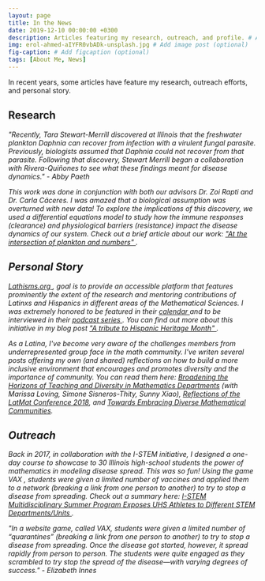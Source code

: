 ```yaml
---
layout: page
title: In the News
date: 2019-12-10 00:00:00 +0300
description: Articles featuring my research, outreach, and profile. # Add post description (optional)
img: erol-ahmed-aIYFR0vbADk-unsplash.jpg # Add image post (optional)
fig-caption: # Add figcaption (optional)
tags: [About Me, News] 
---
```


In recent years, some articles have feature my research, outreach efforts, and personal story. 

## Research

<em>"Recently, Tara Stewart-Merrill discovered at Illinois that the freshwater plankton <em>Daphnia<em> can recover from infection with a virulent fungal parasite. Previously, biologists assumed that Daphnia could not recover from that parasite. Following that discovery, Stewart Merrill began a collaboration with Rivera-Quiñones to see what these findings meant for disease dynamics." - Abby Paeth<em>

This work was done in conjunction with both our advisors Dr. Zoi Rapti and Dr. Carla C&aacute;ceres. I was amazed that a biological assumption was overturned with new data! To explore the implications of this discovery, we used a differential equations model to study how the immune responses (clearance) and physiological barriers (resistance) impact the disease dynamics of our system. Check out a brief article about our work: <a href="https://las.illinois.edu/news/2019-05-14/intersection-plankton-and-numbers"> "At the intersection of plankton and numbers" </a>.

## Personal Story
<a href="http://www.lathisms.org/"> Lathisms.org </a>, goal is to provide an accessible platform that features prominently the extent of the research and mentoring contributions of Latinxs and Hispanics in different areas of the Mathematical Sciences. I was extremely honored to be featured in their <a href="http://www.lathisms.org/monday-october-1st-2018.html"> calendar </a> and to be interviewed in their <a href="http://lathisms.com/2019Podcasts/Rivera-Quinones%20Lathisms.mp3" > podcast series </a>. You can find out more about this initiative in my blog post <a href="https://blogs.ams.org/blogonmathblogs/2019/09/12/a-tribute-to-hispanic-heritage-month/"> "A tribute to Hispanic Heritage Month" </a>. 

As a Latina, I've become very aware of the challenges members from underrepresented group face in the math community. I've writen several posts offering my own (and shared) reflections on how to build a more inclusive environment that encourages and promotes diversity and the importance of community. You can read them here: <a href="https://www.ams.org/journals/notices/201911/rnoti-p1831.pdf"> Broadening the Horizons
of Teaching and Diversity in
Mathematics Departments</a> (with Marissa Loving, Simone Sisneros-Thity, Sunny Xiao), <a href="https://qubeshub.org/news/blog/2018/03/reflections-on-the-latinx-in-the-mathematical-sciences-conference-2018" > Reflections of the LatMat Conference 2018</a>, and <a href="https://www.ams.org/journals/notices/201805/rnoti-p547.pdf"> Towards Embracing Diverse
Mathematical Communities</a>.

## Outreach
Back in 2017, in collaboration with the I-STEM initiative, I designed a one-day course to showcase to 30 Illinois high-school students the power of mathematics in modeling disease spread. This was so fun! Using the game VAX , students were given a limited number of vaccines and applied them to a network (breaking a link from one person to another) to try to stop a disease from spreading. Check out a summary here: <a href = "http://istem.illinois.edu/news/istemcamp.17.html" > I-STEM Multidisciplinary Summer Program Exposes UHS Athletes to Different STEM Departments/Units </a>.

<em>"In a website game, called VAX, students were given a limited number of “quarantines” (breaking a link from one person to another) to try to stop a disease from spreading. Once the disease got started, however, it spread rapidly from person to person. The students were quite engaged as they scrambled to try stop the spread of the disease—with varying degrees of success." -  Elizabeth Innes <em>
